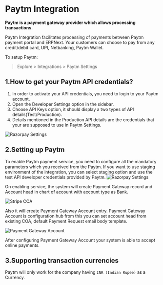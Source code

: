<!-- add-breadcrumbs -->
# Paytm Integration

**Paytm is a payment gateway provider which allows processing transactions.**

Paytm Integration facilitates processing of payments between Paytm payment portal and ERPNext. Your customers can choose to pay from any credit/debit card, UPI, Netbanking, Paytm Wallet.

To setup Paytm:
> Explore > Integrations > Paytm Settings

## 1.How to get your Paytm API credentials?
1. In order to activate your API credentials, you need to login to your Paytm account.
2. Open the Developer Settings option in the sidebar.
3. Choose API Keys option, it should display a two types of API details(Test/Production).
4. Details mentioned in the Production API details are the credentials that your are supposed to use in Paytm Settings.

<img class="screenshot" alt="Razorpay Settings" src="{{docs_base_url}}/assets/img/setup/integrations/paytm_credentials.png">


## 2.Setting up Paytm

To enable Paytm payment service, you need to configure all the mandatory parameters which you received from the Paytm. If you want to use staging environment of the integration, you can select staging option and use the test API developer credentials provided by Paytm.
<img class="screenshot" alt="Razorpay Settings" src="{{docs_base_url}}/assets/img/setup/integrations/paytm_settings.png">

On enabling service, the system will create Payment Gateway record and Account head in chart of account with account type as Bank.

<img class="screenshot" alt="Stripe COA" src="{{docs_base_url}}/assets/img/setup/integrations/paytm_coa.png">

Also it will create Payment Gateway Account entry. Payment Gateway Account is configuration hub from this you can set account head from existing COA, default Payment Request email body template.

<img class="screenshot" alt="Payment Gateway Account" src="{{docs_base_url}}/assets/img/setup/integrations/payment_gateway_account_paytm.png">

After configuring Payment Gateway Account your system is able to accept online payments.

## 3.Supporting transaction currencies

Paytm will only work for the company having `INR (Indian Rupee)` as a Currency.